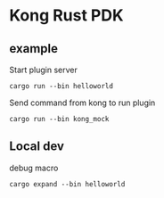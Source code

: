 # Kong Rust PDK

## example

Start plugin server
```
cargo run --bin helloworld
```

Send command from kong to run plugin
```
cargo run --bin kong_mock
```


## Local dev

debug macro
```
cargo expand --bin helloworld
```
 